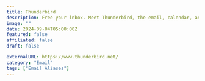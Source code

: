 ```yaml
---
title: Thunderbird
description: Free your inbox. Meet Thunderbird, the email, calendar, and contacts app that maximizes your freedoms.
image: ""
date: 2024-09-04T05:00:00Z
featured: false
affiliated: false
draft: false

externalURL: https://www.thunderbird.net/
category: "Email"
tags: ["Email Aliases"]
---
```

